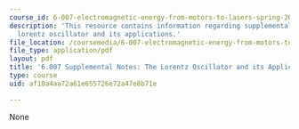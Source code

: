 ```yaml
---
course_id: 6-007-electromagnetic-energy-from-motors-to-lasers-spring-2011
description: 'This resource contains information regarding supplemental notes: the
  lorentz oscillator and its applications.'
file_location: /coursemedia/6-007-electromagnetic-energy-from-motors-to-lasers-spring-2011/af10a4aa72a61e655726e72a47e8b71e_MIT6_007S11_lorentz.pdf
file_type: application/pdf
layout: pdf
title: '6.007 Supplemental Notes: The Lorentz Oscillator and its Applications'
type: course
uid: af10a4aa72a61e655726e72a47e8b71e

---
```

None